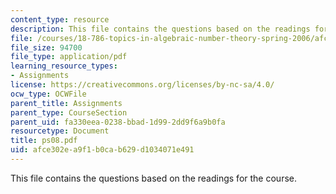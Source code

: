 ```yaml
---
content_type: resource
description: This file contains the questions based on the readings for the course.
file: /courses/18-786-topics-in-algebraic-number-theory-spring-2006/afce302ea9f1b0cab629d1034071e491_ps08.pdf
file_size: 94700
file_type: application/pdf
learning_resource_types:
- Assignments
license: https://creativecommons.org/licenses/by-nc-sa/4.0/
ocw_type: OCWFile
parent_title: Assignments
parent_type: CourseSection
parent_uid: fa330eea-0238-bbad-1d99-2dd9f6a9b0fa
resourcetype: Document
title: ps08.pdf
uid: afce302e-a9f1-b0ca-b629-d1034071e491
---
```

This file contains the questions based on the readings for the course.